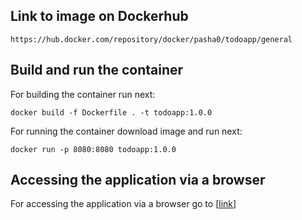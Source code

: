 ## Link to image on Dockerhub
    https://hub.docker.com/repository/docker/pasha0/todoapp/general

## Build and run the container
For building the container run next:

    docker build -f Dockerfile . -t todoapp:1.0.0

For running the container download image and run next:

    docker run -p 8080:8080 todoapp:1.0.0

## Accessing the application via a browser
For accessing the application via a browser go to [[link](http://localhost:8080/)]